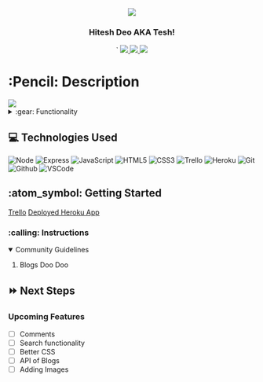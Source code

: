 <link rel="images" href="images">
<div align="center">
   <img src="https://i.imgur.com/06Tmvm3.jpg"/>
</div>

<div align="center">
  <h3>Hitesh Deo AKA Tesh!</h3>`                             
  <a href="https://github.com/tesh510"_target="_blank">
    <img src="https://img.shields.io/badge/-Portfolio:_tesh510.github.io-darkgreen?style=flat&logo=medium"/>
  </a>
  <a href="https://www.linkedin.com/in/tesh-deo94/" target="_blank">
    <img src="https://img.shields.io/badge/-linkedin.com/in/tesh-deo94-blue?style=flat&``logo=Linkedin&logoColor=white">
  </a> 
  <a href="hiteshdeo@yahoo.com" target="_blank">
    <img src="https://img.shields.io/badge/-hiteshdeo@yahoo.com-c14438?style=flat&logo=Gmail&``logoColor=white">
  </a>
</div>

<h1>:Pencil: Description</h1>
<img align="center"img src="https://i.imgur.com/hLCfOqI.png"</p>

<details>
<summary> :gear: Functionality</summary>

  | Description | Screenshot |
  |------------ | ------------|
  | <h3 align="center">Landing Page</h3> | <img src="https://i.imgur.com/boJ7O1q.png"/>
  | <h3 align="center">New Post</h3> | <img src="https://i.imgur.com/bd6FnPP.jpg"/>
  | <h3 align="center">Posts Lists</h3> | <img src="https://i.imgur.com/InzXDHa.png"/>
</details>


## :computer: Technologies Used

![Node](https://img.shields.io/badge/-Node.js-333?style=flat&logo=node.js)
![Express](https://img.shields.io/badge/-Express-333?style=flat&logo=express)
![JavaScript](https://img.shields.io/badge/-JavaScript-333?style=flat&logo=javascript) 
![HTML5](https://img.shields.io/badge/-HTML5-333?style=flat&logo=html5)
![CSS3](https://img.shields.io/badge/-CSS-333?style=flat&logo=css3)
![Trello](https://img.shields.io/badge/-Trello-333?style=flat&logo=trello) 
![Heroku](https://img.shields.io/badge/-Heroku-333?style=flat&logo=heroku)
![Git](https://img.shields.io/badge/-Git-333?style=flat&logo=git)
![Github](https://img.shields.io/badge/-GitHub-333?style=flat&logo=github)
![VSCode](https://img.shields.io/badge/-VS_Code-333?style=flat&logo=visualstudio) 


<h2> :atom_symbol: Getting Started </h2>
<a href="https://trello.com/b/ajj4E3qx/capstone-project">Trello</a>
<a href="https://capstone117.herokuapp.com/">Deployed Heroku App</a>

<h3> :calling: Instructions </h3>
<details open>
  <summary>Community Guidelines</summary>
  <ol>
  <li>Blogs Doo Doo</li>
  </ol>
</details>

## :fast_forward: Next Steps   
### Upcoming Features
- [ ] Comments 
- [ ] Search functionality   
- [ ] Better CSS
- [ ] API of Blogs
- [ ] Adding Images